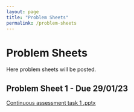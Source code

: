 ```yaml
---
layout: page
title: "Problem Sheets"
permalink: /problem-sheets
---
```

# Problem Sheets
Here problem sheets will be posted.

## Problem Sheet 1 - Due 29/01/23
[Continuous assessment task 1 .pptx](https://github.com/interacting-electrons/interacting-electrons.github.io/files/10492778/Continuous.assessment.task.1.pptx)
